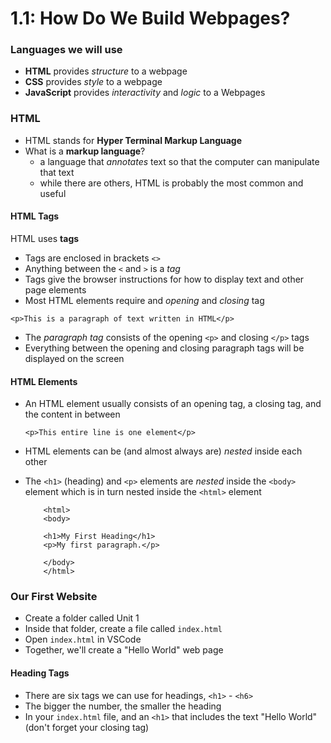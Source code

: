 # 1.1: How Do We Build Webpages?

### Languages we will use

* __HTML__ provides _structure_ to a webpage
* __CSS__ provides _style_ to a webpage
* __JavaScript__ provides _interactivity_ and _logic_ to a Webpages


### HTML

* HTML stands for __Hyper Terminal Markup Language__
* What is a __markup language__?
  * a language that _annotates_ text so that the computer can manipulate that text
  * while there are others, HTML is probably the most common and useful


#### HTML Tags

HTML uses __tags__

* Tags are enclosed in brackets `<>`
* Anything between the `<` and `>` is a _tag_
* Tags give the browser instructions for how to display text and other page elements
* Most HTML elements require and _opening_ and _closing_ tag
```
<p>This is a paragraph of text written in HTML</p>
```
* The _paragraph tag_ consists of the opening `<p>` and closing `</p>` tags
* Everything between the opening and closing paragraph tags will be displayed on the screen


#### HTML Elements

* An HTML element usually consists of an opening tag, a closing tag, and the content in between
    ```
    <p>This entire line is one element</p>
    ```
* HTML elements can be (and almost always are) _nested_ inside each other
* The `<h1>` (heading) and `<p>` elements are _nested_ inside the `<body>` element which is in turn nested inside the `<html>` element

    ```
        <html>
        <body>

        <h1>My First Heading</h1>
        <p>My first paragraph.</p>

        </body>
        </html>
    ```

### Our First Website

* Create a folder called Unit 1
* Inside that folder, create a file called `index.html`
* Open `index.html` in VSCode
* Together, we'll create a "Hello World" web page

#### Heading Tags

* There are six tags we can use for headings, `<h1>` - `<h6>`
* The bigger the number, the smaller the heading
* In your `index.html` file, and an `<h1>` that includes the text "Hello World" (don't forget your closing tag)
